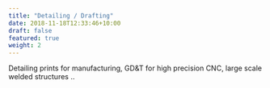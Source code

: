 ```yaml
---
title: "Detailing / Drafting"
date: 2018-11-18T12:33:46+10:00
draft: false
featured: true
weight: 2
---
```


Detailing prints for manufacturing, GD&T for high precision CNC, large scale welded structures ..